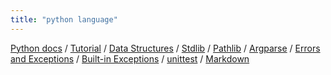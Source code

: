 ```yaml
---
title: "python language"
---
```


[Python docs](https://docs.python.org/3/) /
[Tutorial](https://docs.python.org/3/tutorial/index.html) /
[Data Structures](https://docs.python.org/3/tutorial/datastructures.html) /
[Stdlib](https://docs.python.org/3/tutorial/stdlib.html) /
[Pathlib](https://docs.python.org/3/library/pathlib.html#pathlib.PurePath.stem) /
[Argparse](https://docs.python.org/3/library/argparse.html) / 
[Errors and Exceptions](https://docs.python.org/3/tutorial/errors.html) /
[Built-in Exceptions](https://docs.python.org/3/library/exceptions.html) /
[unittest](https://docs.python.org/3/library/unittest.html) /
[Markdown](https://python-markdown.github.io/)

